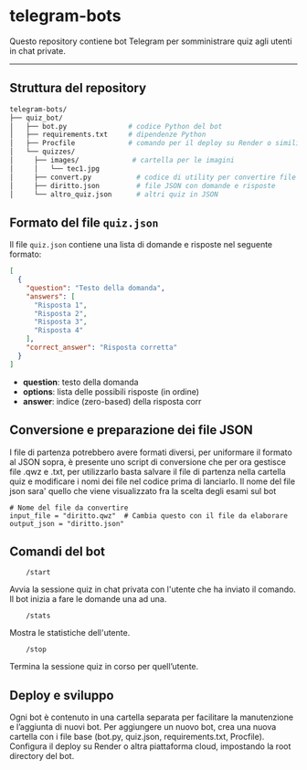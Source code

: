 # telegram-bots

Questo repository contiene bot Telegram per somministrare quiz agli utenti in chat private.

---

## Struttura del repository

```bash
telegram-bots/
├── quiz_bot/
│   ├── bot.py               # codice Python del bot
│   ├── requirements.txt     # dipendenze Python
│   ├── Procfile             # comando per il deploy su Render o simili
│   └── quizzes/
│     ├── images/             # cartella per le imagini
│     │   └── tec1.jpg
│     ├── convert.py           # codice di utility per convertire file .qwz e .txt nei json
│     ├── diritto.json         # file JSON con domande e risposte
│     └── altro_quiz.json      # altri quiz in JSON

```

## Formato del file `quiz.json`

Il file `quiz.json` contiene una lista di domande e risposte nel seguente formato:

```json
[
  {
    "question": "Testo della domanda",
    "answers": [
      "Risposta 1",
      "Risposta 2",
      "Risposta 3",
      "Risposta 4"
    ],
    "correct_answer": "Risposta corretta"
  }
]
```

- **question**: testo della domanda
- **options**: lista delle possibili risposte (in ordine)
- **answer**: indice (zero-based) della risposta corr

## Conversione e preparazione dei file JSON

I file di partenza potrebbero avere formati diversi, per uniformare il formato al JSON sopra, è presente uno script di conversione che per ora gestisce file .qwz e .txt, per utilizzarlo basta salvare il file di partenza nella cartella quiz e modificare i nomi dei file nel codice prima di lanciarlo. Il nome del file json sara' quello che viene visualizzato fra la scelta degli esami sul bot

```code
# Nome del file da convertire
input_file = "diritto.qwz"  # Cambia questo con il file da elaborare
output_json = "diritto.json"
```


## Comandi del bot

```code
    /start
```
Avvia la sessione quiz in chat privata con l'utente che ha inviato il comando.
Il bot inizia a fare le domande una ad una.

```code
    /stats
```
Mostra le statistiche dell'utente.

```code
    /stop
```
Termina la sessione quiz in corso per quell’utente.


## Deploy e sviluppo
Ogni bot è contenuto in una cartella separata per facilitare la manutenzione e l’aggiunta di nuovi bot. Per aggiungere un nuovo bot, crea una nuova cartella con i file base (bot.py, quiz.json, requirements.txt, Procfile). Configura il deploy su Render o altra piattaforma cloud, impostando la root directory del bot.

